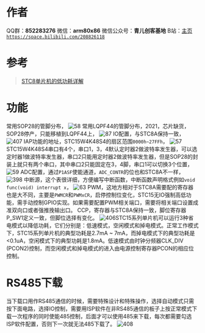 ﻿# 作者
QQ群：**852283276**
微信：**arm80x86**
微信公众号：**青儿创客基地**
B站：[主页 `https://space.bilibili.com/208826118`](https://space.bilibili.com/208826118)

# 参考
> [STC8单片机的低功耗详解](https://blog.csdn.net/l420ll/article/details/80517862)

# 功能
常用SOP28的管脚分布，
![58](https://img-blog.csdnimg.cn/20210328185631386.PNG?x-oss-process=image/watermark,type_ZmFuZ3poZW5naGVpdGk,shadow_10,text_aHR0cHM6Ly9ibG9nLmNzZG4ubmV0L1podV9aaHVfMjAwOQ==,size_16,color_FFFFFF,t_70)
常用LQPF44的管脚分布，2021，芯片缺货，SOP28停产，只能移植到LQPF44上，
![87](https://img-blog.csdnimg.cn/895cf51214a14591bfb59831359c5396.png?x-oss-process=image/watermark,type_ZHJvaWRzYW5zZmFsbGJhY2s,shadow_50,text_Q1NETiBA5LiJ6YGN54yq,size_20,color_FFFFFF,t_70,g_se,x_16)
IO配置，与STC8A保持一致，
![407](https://img-blog.csdnimg.cn/20210427152452166.png?x-oss-process=image/watermark,type_ZmFuZ3poZW5naGVpdGk,shadow_10,text_aHR0cHM6Ly9ibG9nLmNzZG4ubmV0L1podV9aaHVfMjAwOQ==,size_16,color_FFFFFF,t_70)
IAP功能的地址，STC15W4K48S4的扇区范围`0000h~27FFh`，
![57](https://img-blog.csdnimg.cn/20210328181147798.png?x-oss-process=image/watermark,type_ZmFuZ3poZW5naGVpdGk,shadow_10,text_aHR0cHM6Ly9ibG9nLmNzZG4ubmV0L1podV9aaHVfMjAwOQ==,size_16,color_FFFFFF,t_70)
STC15W4K48S4串口有4个，串口1，3，4默认定时器2做波特率发生器，可以选定时器1做波特率发生器，串口2只能用定时器2做波特率发生器，但是SOP28的封装上就只有两个串口，其中串口2只能固定在3，4脚，串口1可以切换3个位置，
![59](https://img-blog.csdnimg.cn/20210328185945285.png?x-oss-process=image/watermark,type_ZmFuZ3poZW5naGVpdGk,shadow_10,text_aHR0cHM6Ly9ibG9nLmNzZG4ubmV0L1podV9aaHVfMjAwOQ==,size_16,color_FFFFFF,t_70)
ADC配置，通过`P1ASF`使能通道，`ADC_CONTR`的位也和STC8A不一样，
![398](https://img-blog.csdnimg.cn/2021040617005223.png?x-oss-process=image/watermark,type_ZmFuZ3poZW5naGVpdGk,shadow_10,text_aHR0cHM6Ly9ibG9nLmNzZG4ubmV0L1podV9aaHVfMjAwOQ==,size_16,color_FFFFFF,t_70)
中断源，这个表很详细，方便编写中断函数，中断函数声明格式例如`void func(void) interrupt x`，
![63](https://img-blog.csdnimg.cn/20210421010707993.png?x-oss-process=image/watermark,type_ZmFuZ3poZW5naGVpdGk,shadow_10,text_aHR0cHM6Ly9ibG9nLmNzZG4ubmV0L1podV9aaHVfMjAwOQ==,size_16,color_FFFFFF,t_70)
PWM，这地方相对于STC8A需要配的寄存器也是大不同，主要是`PWMCR`和`PWMxCR`，启停控制位变化，STC15无IO强制高低功能，需手动控制GPIO实现。如果需要配置PWM相关端口，需要将相关端口设置成准双向口或者强推挽输出口。
CCP，寄存器与STC8A保持一致，脚位寄存器P_SW1定义一致，但脚位选择有变化。
![406](https://img-blog.csdnimg.cn/20210427150311817.png?x-oss-process=image/watermark,type_ZmFuZ3poZW5naGVpdGk,shadow_10,text_aHR0cHM6Ly9ibG9nLmNzZG4ubmV0L1podV9aaHVfMjAwOQ==,size_16,color_FFFFFF,t_70)STC15系列单片机可以运行3种省电模式以降低功耗，它们分别是：低速模式，空闲模式和掉电模式。正常工作模式下，STC15系列单片机的典型功耗是2.7mA ~ 7mA，而掉电模式下的典型功耗是<0.1uA，空闲模式下的典型功耗是1.8mA。低速模式由时钟分频器CLK_DIV (PCON2)控制，而空闲模式和掉电模式的进入由电源控制寄存器PCON的相应位控制。

# RS485下载
当下载口用作RS485通信的时候，需要特殊设计和特殊操作，选择自动模式只需按下面电路，选择IO控制，需要用ISP软件在非RS485通信的板子上按正常模式下载一次程序的同时使能485控制，后面才可以使用485来下载，每次都需要勾选ISP软件配置，否则下一次就无法485下载了。
![408](https://img-blog.csdnimg.cn/20210427155545646.png?x-oss-process=image/watermark,type_ZmFuZ3poZW5naGVpdGk,shadow_10,text_aHR0cHM6Ly9ibG9nLmNzZG4ubmV0L1podV9aaHVfMjAwOQ==,size_16,color_FFFFFF,t_70)



